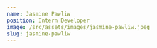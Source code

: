 ```yaml
---
name: Jasmine Pawliw
position: Intern Developer
image: /src/assets/images/jasmine-pawliw.jpeg
slug: jasmine-pawliw
---
```

